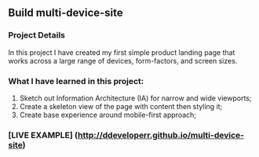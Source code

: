 ## Build multi-device-site

### Project Details

In this project I have created my first simple product landing page that works across a large range of devices, form-factors, and screen sizes.

### What I have learned in this project: 

1. Sketch out Information Architecture (IA) for narrow and wide viewports;
2. Create a skeleton view of the page with content then styling it;
3. Create base experience around mobile-first approach;

### [LIVE EXAMPLE] (http://ddeveloperr.github.io/multi-device-site)
